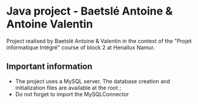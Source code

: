 # Java project - Baetslé Antoine & Antoine Valentin
Project realised by Baetslé Antoine & Valentin in the context of the "Projet informatique Intégré" course of block 2 at Henallux Namur. 

## Important information
- The project uses a MySQL server. The database creation and initialization files are available at the root ;
- Do not forget to import the MySQLConnector